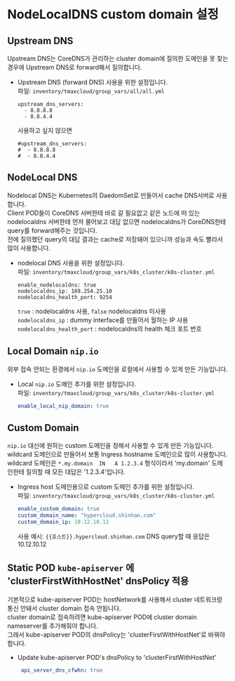 # NodeLocalDNS custom domain 설정  
## Upstream DNS
  Upstream DNS는 CoreDNS가 관리하는 cluster domain에 질의한 도메인을 못 찾는 경우에 Upstream DNS로 forward해서 질의합니다.  

* Upstream DNS (forward DNS) 사용을 위한 설정입니다.  
  파일: `inventory/tmaxcloud/group_vars/all/all.yml`
  ```
  upstream_dns_servers:
    - 8.8.8.8
    - 8.8.4.4
  ```
  사용하고 싶지 않으면 
  ```
  #upstream_dns_servers:
  #  - 8.8.8.8
  #  - 8.8.4.4
  ```

## NodeLocal DNS
Nodelocal DNS는 Kubernetes의 DaedomSet로 만들어서 cache DNS서버로 사용합니다.  
Client POD들이 CoreDNS 서버한테 바로 갈 필요없고 같은 노드에 떠 있는 nodelocaldns 서버한테 먼저 물어보고 대답 없으면 nodelocaldns가 CoreDNS한테 query를 forward해주는 것입니다.  
전에 질의했던 query의 대답 결과는 cache로 저장돼어 있으니까 성능과 속도 빨라서 많이 사용합니다.  

* nodelocal DNS 사용을 위한 설정입니다.  
  파일: `inventory/tmaxcloud/group_vars/k8s_cluster/k8s-cluster.yml`
  ```
  enable_nodelocaldns: true
  nodelocaldns_ip: 169.254.25.10
  nodelocaldns_health_port: 9254
  ```
  `true` : nodelocaldns 사용, `false` nodelocaldns 미사용  
  `nodelocaldns_ip` : dummy interface를 만들어서 월하는 IP 사용  
   `nodelocaldns_health_port` : nodelocaldns의 health 체크 포트 번호


## Local Domain `nip.io`
외부 접속 안되는 환경에서 `nip.io` 도메인을 로컬에서 사용할 수 있게 만든 기능입니다.
* Local `nip.io` 도메인 추가를 위한 설정입니다.  
  파일: `inventory/tmaxcloud/group_vars/k8s_cluster/k8s-cluster.yml`
  ```yaml
  enable_local_nip_domain: true
  ```

## Custom Domain
`nip.io` 대신에 원하는 custom 도메인을 정해서 사용할 수 있게 만든 기능입니다.  
wildcard 도메인으로 만들어서 보통 Ingress hostname 도메인으로 많이 사용합니다.  
wildcard 도메인은 `*.my.domain  IN   A 1.2.3.4` 형식이라서 'my.domain' 도메인한테 질의할 때 모든 대답은 '1.2.3.4'입니다.
* Ingress host 도메인용으로 custom 도메인 추가를 위한 설정입니다.  
  파일: `inventory/tmaxcloud/group_vars/k8s_cluster/k8s-cluster.yml`
  ```yaml
  enable_custom_domain: true
  custom_domain_name: "hypercloud.shinhan.com"
  custom_domain_ip: 10.12.10.12
  ```
  사용 예시:  `{{호스트}}.hypercloud.shinhan.com` DNS query할 때 응답은 10.12.10.12 


## Static POD `kube-apiserver` 에 'clusterFirstWithHostNet' dnsPolicy 적용
기본적으로 kube-apiserver POD는 hostNetwork를 사용해서 cluster 네트워크랑 통신 안돼서 cluster domain 접속 안됩니다.  
cluster domain로 접속하려면 kube-apiserver POD에 cluster domain nameserver를 추가해줘야 합니다.  
그래서 kube-apiserver POD의 dnsPolicy는 'clusterFirstWithHostNet'로 바꿔야 합니다.
* Update kube-apiserver POD's dnsPolicy to 'clusterFirstWithHostNet'
  ```yaml
   api_server_dns_cfwhn: true
  ```
